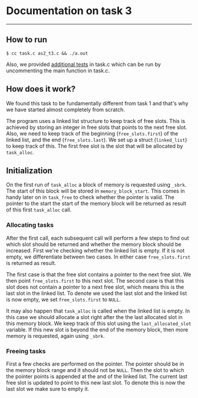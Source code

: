 # Documentation on task 3
-------------------------

## How to run

    $ cc task.c as2_t3.c && ./a.out

Also, we provided [additional tests](https://github.com/thomasbrus/besturingssystemen/blob/master/assignment-2/task-3/task.c#L104-149) in task.c which can be run by uncommenting the main function in task.c.

## How does it work?

We found this task to be fundamentally different from task 1 and that's why we have started almost completely from scratch.

The program uses a linked list structure to keep track of free slots. This is achieved by storing an integer in free
slots that points to the next free slot. Also, we need to keep track of the beginning (`free_slots.first`) of the
linked list, and the end (`free_slots.last`). We set up a struct (`linked_list`) to keep track of this. The first free
slot is the slot that will be allocated by `task_alloc`.

## Initialization
On the first run of `task_alloc` a block of memory is requested using `_sbrk`. The start of this block will be stored in
`memory_block_start`. This comes in handy later on in `task_free` to check whether the pointer is valid. The pointer
to the start the start of the memory block will be returned as result of this first `task_alloc` call.

### Allocating tasks
After the first call, each subsequent call will perform a few steps to find out which slot should be returned and
whether the memory block should be increased. First we're checking whether the linked list is empty. If it is not empty,
we differentiate between two cases. In either case `free_slots.first` is returned as result.

The first case is that the free slot contains a pointer to the next free slot. We then point `free_slots.first` to
this next slot. The second case is that this slot does not contain a pointer to a next free slot, which means this
is the last slot in the linked list. To denote we used the last slot and the linked list is now empty, we set
`free_slots.first` to `NULL`.

It may also happen that `task_alloc` is called when the linked list is empty. In this case we should allocate a
slot right after the the last allocated slot in this memory block. We keep track of this slot using the
`last_allocated_slot` variable. If this new slot is beyond the end of the memory block, then more memory is requested,
again using `_sbrk`.

### Freeing tasks
First a few checks are performed on the pointer. The pointer should be in the memory block range and it should not be
`NULL`. Then the slot to which the pointer points is appended at the and of the linked list. The current last free slot
is updated to point to this new last slot. To denote this is now the last slot we make sure to empty it.
